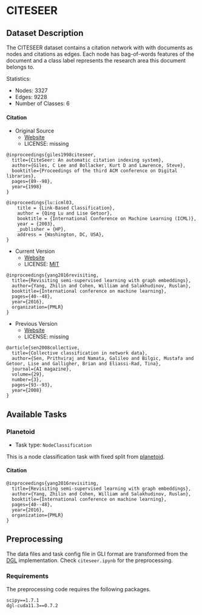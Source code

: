 # CITESEER

## Dataset Description

The CITESEER dataset contains a citation network with with documents as nodes and citations as edges. Each node has bag-of-words features of the document and a class label represents the research area this document belongs to.

Statistics:
- Nodes: 3327
- Edges: 9228
- Number of Classes: 6

#### Citation
- Original Source
  + [Website](https://linqs.org/datasets/#citeseer-doc-classification)
  + LICENSE: missing
```
@inproceedings{giles1998citeseer,
  title={CiteSeer: An automatic citation indexing system},
  author={Giles, C Lee and Bollacker, Kurt D and Lawrence, Steve},
  booktitle={Proceedings of the third ACM conference on Digital libraries},
  pages={89--98},
  year={1998}
}
```
```
@inproceedings{lu:icml03,
    title = {Link-Based Classification},
    author = {Qing Lu and Lise Getoor},
    booktitle = {International Conference on Machine Learning (ICML)},
    year = {2003},
    _publisher = {HP},
    address = {Washington, DC, USA},
}
```

- Current Version
  + [Website](https://github.com/kimiyoung/planetoid)
  + LICENSE: [MIT](https://github.com/kimiyoung/planetoid/blob/master/LICENSE)
```
@inproceedings{yang2016revisiting,
  title={Revisiting semi-supervised learning with graph embeddings},
  author={Yang, Zhilin and Cohen, William and Salakhudinov, Ruslan},
  booktitle={International conference on machine learning},
  pages={40--48},
  year={2016},
  organization={PMLR}
}
```

- Previous Version
  + [Website](https://linqs.org/datasets/#citeseer-doc-classification)
  + LICENSE: missing
```
@article{sen2008collective,
  title={Collective classification in network data},
  author={Sen, Prithviraj and Namata, Galileo and Bilgic, Mustafa and Getoor, Lise and Galligher, Brian and Eliassi-Rad, Tina},
  journal={AI magazine},
  volume={29},
  number={3},
  pages={93--93},
  year={2008}
}
```

## Available Tasks

### Planetoid

- Task type: `NodeClassification`

This is a node classification task with fixed split from [planetoid](https://github.com/kimiyoung/planetoid).

#### Citation

```
@inproceedings{yang2016revisiting,
  title={Revisiting semi-supervised learning with graph embeddings},
  author={Yang, Zhilin and Cohen, William and Salakhudinov, Ruslan},
  booktitle={International conference on machine learning},
  pages={40--48},
  year={2016},
  organization={PMLR}
}
```

## Preprocessing

The data files and task config file in GLI format are transformed from the [DGL](https://www.dgl.ai) implementation. Check `citeseer.ipynb` for the preprocessing.


### Requirements

The preprocessing code requires the following packages.

```
scipy==1.7.1
dgl-cuda11.3==0.7.2
```
